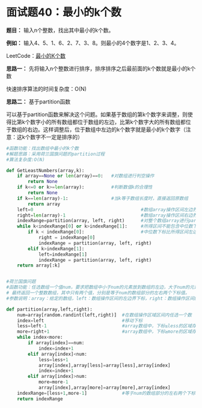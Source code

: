 # 面试题40：最小的k个数

**题目：**  输入n个整数，找出其中最小的k个数。



**例如：** 输入4、5、1、6、2、7、3、8。则最小的4个数字是1、2、3、4。



LeetCode：[最小的K个数](https://leetcode-cn.com/problems/zui-xiao-de-kge-shu-lcof/)



**思路一：**  先将输入n个整数进行排序，排序排序之后最前面的k个数就是最小的k个数

快速排序算法的时间复杂度：O(N)

**思路二：**  基于partition函数

可以基于partition函数来解决这个问题。如果基于数组的第k个数字来调整，则使得比第k个数字小的所有数组都位于数组的左边，比第k个数字大的所有数组都位于数组的右边。这样调整后，位于数组中左边的k个数字就是最小的k个数字（注意：这k个数字不一定是排序的）



```python
#函数功能：找出数组中最小的k个数
#解题思路：采用荷兰国旗问题的partition过程
#算法复杂度:O(N)

def GetLeastNumbers(array,k):
    if array==None or len(array)==0:   #对数组进行判空操作
        return None
    if k<=0 or k>=len(array):          #判断数值k的合理性
        return None
    if k==len(array)-1:                #当k等于数组长度时，直接返回原数组
        return array
    left=0                                        #数组array操作区间左边界下标
    right=len(array)-1                            #数组array操作区间右边界下标
    indexRange=partition(array, left, right)      #对整个数组array进行partition过程
    while k<indexRange[0] or k>indexRange[1]:     #所得区间不能包含中位数下标时，调用递归函数
        if k < indexRange[0]:                     #中位数下标比所得区间左边界下标还小时，对区间数组左侧再进行partition过程
            right = indexRange[0]
            indexRange = partition(array, left, right)
        elif k>indexRange[1]:
            left=indexRange[1]
            indexRange = partition(array, left, right)
    return array[:k]


#荷兰国旗问题
#函数功能：任选数组一个值num，要求把数组中小于num的元素放到数组的左边，大于num的元素放到数组的右边，等于num的元素放到数组的中间
# 最终返回一个整数数组，其中只有两个值，分别是等于num的数组部分的左右两个下标值。
#参数说明：array：给定的数组，left：数组操作区间的左边界下标，right：数组操作区间的的右边界下标

def partition(array,left,right):
    num=array[random.randint(left,right)]  #在数组操作区域区间内任选一个数
    index=left                             #移动下标
    less=left-1                            #array数组中，下标≤less的区域存放小于num的数
    more=right+1                           #array数组中，下标≥more的区域存放大于num的数
    while index<more:
        if array[index]==num:
            index=index+1
        elif array[index]<num:
            less=less+1
            array[index],array[less]=array[less],array[index]
            index=index+1
        elif array[index]>num:
            more=more-1
            array[index],array[more]=array[more],array[index]
    indexRange=[less+1,more-1]             #等于num的数组部分的左右两个下标值
    return indexRange
```

